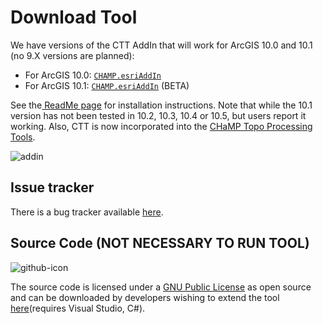 # Download Tool

We have versions of the CTT AddIn that will work for ArcGIS 10.0 and 10.1 (no 9.X versions are planned):

- For ArcGIS 10.0: [`CHAMP.esriAddIn`](http://etalweb.joewheaton.org/CHAMP_TransformationTool/10_0/CHAMP.esriAddIn) 
- For ArcGIS 10.1: [`CHAMP.esriAddIn`](http://etalweb.joewheaton.org/CHAMP_TransformationTool/10_1/CHAMP.esriAddIn) (BETA)

See the[ ReadMe page]({{site.baseurl}}/read-me) for installation instructions.  Note that while the 10.1 version has not been tested in 10.2, 10.3, 10.4 or 10.5, but users report it working. Also, CTT is now incorporated into the [CHaMP Topo Processing Tools](http://champtools.northarrowresearch.com/).

![addin]({{site.baseurl}}/assets/images/CTT_AddIn_Manager.png)

## Issue tracker

There is a bug tracker available [here](https://github.com/Riverscapes/champ-transformation-tool/issues). 

## Source Code (NOT NECESSARY TO RUN TOOL)

![github-icon]({{site.baseurl}}/assets/images\github-icon.png)

The source code is licensed under a [GNU Public License](https://github.com/Riverscapes/champ-transformation-tool/blob/master/LICENSE) as open source and can be downloaded by developers wishing to extend the tool [here](https://github.com/Riverscapes/champ-transformation-tool )(requires Visual Studio, C#).

